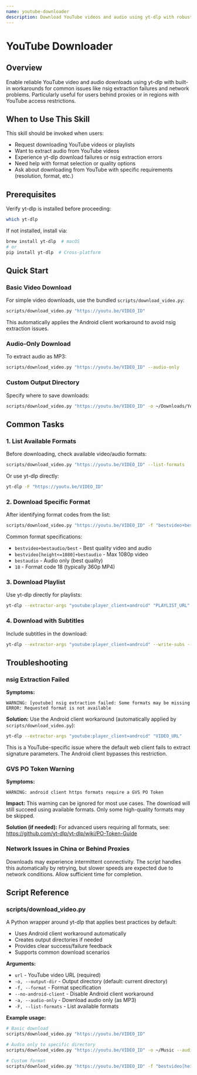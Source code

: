 ```yaml
---
name: youtube-downloader
description: Download YouTube videos and audio using yt-dlp with robust error handling. Use this skill when users request downloading YouTube videos, extracting audio from YouTube, or need help with yt-dlp download issues like nsig extraction failures or network problems.
---
```


# YouTube Downloader

## Overview

Enable reliable YouTube video and audio downloads using yt-dlp with built-in workarounds for common issues like nsig extraction failures and network problems. Particularly useful for users behind proxies or in regions with YouTube access restrictions.

## When to Use This Skill

This skill should be invoked when users:
- Request downloading YouTube videos or playlists
- Want to extract audio from YouTube videos
- Experience yt-dlp download failures or nsig extraction errors
- Need help with format selection or quality options
- Ask about downloading from YouTube with specific requirements (resolution, format, etc.)

## Prerequisites

Verify yt-dlp is installed before proceeding:

```bash
which yt-dlp
```

If not installed, install via:

```bash
brew install yt-dlp  # macOS
# or
pip install yt-dlp  # Cross-platform
```

## Quick Start

### Basic Video Download

For simple video downloads, use the bundled `scripts/download_video.py`:

```bash
scripts/download_video.py "https://youtu.be/VIDEO_ID"
```

This automatically applies the Android client workaround to avoid nsig extraction issues.

### Audio-Only Download

To extract audio as MP3:

```bash
scripts/download_video.py "https://youtu.be/VIDEO_ID" --audio-only
```

### Custom Output Directory

Specify where to save downloads:

```bash
scripts/download_video.py "https://youtu.be/VIDEO_ID" -o ~/Downloads/YouTube
```

## Common Tasks

### 1. List Available Formats

Before downloading, check available video/audio formats:

```bash
scripts/download_video.py "https://youtu.be/VIDEO_ID" --list-formats
```

Or use yt-dlp directly:

```bash
yt-dlp -F "https://youtu.be/VIDEO_ID"
```

### 2. Download Specific Format

After identifying format codes from the list:

```bash
scripts/download_video.py "https://youtu.be/VIDEO_ID" -f "bestvideo+bestaudio"
```

Common format specifications:
- `bestvideo+bestaudio/best` - Best quality video and audio
- `bestvideo[height<=1080]+bestaudio` - Max 1080p video
- `bestaudio` - Audio only (best quality)
- `18` - Format code 18 (typically 360p MP4)

### 3. Download Playlist

Use yt-dlp directly for playlists:

```bash
yt-dlp --extractor-args "youtube:player_client=android" "PLAYLIST_URL"
```

### 4. Download with Subtitles

Include subtitles in the download:

```bash
yt-dlp --extractor-args "youtube:player_client=android" --write-subs --sub-lang en "VIDEO_URL"
```

## Troubleshooting

### nsig Extraction Failed

**Symptoms:**
```
WARNING: [youtube] nsig extraction failed: Some formats may be missing
ERROR: Requested format is not available
```

**Solution:**
Use the Android client workaround (automatically applied by `scripts/download_video.py`):

```bash
yt-dlp --extractor-args "youtube:player_client=android" "VIDEO_URL"
```

This is a YouTube-specific issue where the default web client fails to extract signature parameters. The Android client bypasses this restriction.

### GVS PO Token Warning

**Symptoms:**
```
WARNING: android client https formats require a GVS PO Token
```

**Impact:**
This warning can be ignored for most use cases. The download will still succeed using available formats. Only some high-quality formats may be skipped.

**Solution (if needed):**
For advanced users requiring all formats, see: https://github.com/yt-dlp/yt-dlp/wiki/PO-Token-Guide

### Network Issues in China or Behind Proxies

Downloads may experience intermittent connectivity. The script handles this automatically by retrying, but slower speeds are expected due to network conditions. Allow sufficient time for completion.

## Script Reference

### scripts/download_video.py

A Python wrapper around yt-dlp that applies best practices by default:
- Uses Android client workaround automatically
- Creates output directories if needed
- Provides clear success/failure feedback
- Supports common download scenarios

**Arguments:**
- `url` - YouTube video URL (required)
- `-o, --output-dir` - Output directory (default: current directory)
- `-f, --format` - Format specification
- `--no-android-client` - Disable Android client workaround
- `-a, --audio-only` - Download audio only (as MP3)
- `-F, --list-formats` - List available formats

**Example usage:**
```bash
# Basic download
scripts/download_video.py "https://youtu.be/VIDEO_ID"

# Audio only to specific directory
scripts/download_video.py "https://youtu.be/VIDEO_ID" -o ~/Music --audio-only

# Custom format
scripts/download_video.py "https://youtu.be/VIDEO_ID" -f "bestvideo[height<=720]+bestaudio"
```
